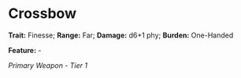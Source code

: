 # Crossbow

**Trait:** Finesse; **Range:** Far; **Damage:** d6+1 phy; **Burden:** One-Handed

**Feature:** -

*Primary Weapon - Tier 1*
